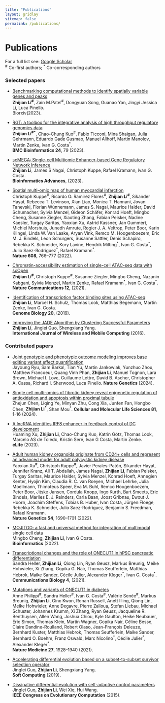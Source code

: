 ```yaml
---
title: "Publications"
layout: gridlay
sitemap: false
permalink: /publications/
---
```


# Publications

For a full list see: [Google Scholar](https://scholar.google.de/citations?user=xG5HYekAAAAJ&hl=en)  
<sup>\#</sup> Co-first authors; <sup>\*</sup> Co-corresponding authors

### Selected papers

* [Benchmarking computational methods to identify spatially variable genes and peaks](https://www.biorxiv.org/content/10.1101/2023.12.02.569717v1.abstract) \
**Zhijian Li<sup>\#</sup>**, Zain M.Patel<sup>\#</sup>, Dongyuan Song, Guanao Yan, Jingyi Jessica Li, Luca Pinello. \
Biorxiv(2023). 

* [RGT: a toolbox for the integrative analysis of high throughput regulatory genomics data](https://bmcbioinformatics.biomedcentral.com/articles/10.1186/s12859-023-05184-5) \
**Zhijian Li<sup>\#\*</sup>**, Chao-Chung Kuo<sup>\#</sup>, Fabio Ticconi, Mina Shaigan, Julia Gehrmann, Eduardo Gade Gusmao, Manuel Allhoff, Martin Manolov, Martin Zenke, Ivan G. Costa<sup>\*</sup>. \
**BMC Bioinformatics 24**, 79 (2023).

* [scMEGA: Single-cell Multiomic Enhancer-based Gene Regulatory Network Inference](https://academic.oup.com/bioinformaticsadvances/advance-article/doi/10.1093/bioadv/vbad003/6986159?login=false) \
**Zhijian Li**, James S Nagai, Christoph Kuppe, Rafael Kramann, Ivan G. Costa. \
**Bioinformatics Advances**, (2023).


* [Spatial multi-omic map of human myocardial infarction](https://www.nature.com/articles/s41586-022-05060-x)\
Christoph Kuppe<sup>\#</sup>, Ricardo O. Ramirez Flores<sup>\#</sup>, **Zhijian Li<sup>\#</sup>**, Sikander Hayat, Rebecca T. Levinson, Xian Liao, Monica T. Hannani, Jovan Tanevski, Florian Wünnemann, James S. Nagai, Maurice Halder, David Schumacher, Sylvia Menzel, Gideon Schäfer, Konrad Hoeft, Mingbo Cheng, Susanne Ziegler, Xiaoting Zhang, Fabian Peisker, Nadine Kaesler, Turgay Saritas, Yaoxian Xu, Astrid Kassner, Jan Gummert, Michiel Morshuis, Junedh Amrute, Rogier J. A. Veltrop, Peter Boor, Karin Klingel, Linda W. Van Laake, Aryan Vink, Remco M. Hoogenboezem, Eric M. J. Bindels, Leon Schurgers, Susanne Sattler, Denis Schapiro, Rebekka K. Schneider, Kory Lavine, Hendrik Milting<sup>\*</sup>, Ivan G. Costa<sup>\*</sup>, Julio Saez-Rodriguez<sup>\*</sup>, Rafael Kramann<sup>\*</sup>. \
**Nature 608**, 766–777 (2022).

* [Chromatin-accessibility estimation of single-cell ATAC-seq data with scOpen](https://www.nature.com/articles/s41467-021-26530-2)\
**Zhijian Li<sup>\#</sup>**, Christoph Kuppe<sup>\#</sup>, Susanne Ziegler, Mingbo Cheng, Nazanin Kabgani, Sylvia Menzel, Martin Zenke, Rafael Kramann<sup>\*</sup>, Ivan G. Costa<sup>\*</sup>. \
**Nature Communications 12**, (2021).

* [Identification of transcription factor binding sites using ATAC-seq](https://genomebiology.biomedcentral.com/articles/10.1186/s13059-019-1642-2)\
**Zhijian Li**, Marcel H. Schulz, Thomas Look, Matthias Begemann, Martin Zenke, Ivan G. Costa. \
**Genome Biology 20**, (2019).

* [Improving the JADE Algorithm by Clustering Successful Parameters](https://www.inderscienceonline.com/doi/abs/10.1504/IJWMC.2016.081159)\
**Zhijian Li**, Jinglei Guo, Shengxiang Yang.\
**International Journal of Wireless and Mobile Computing** (2016).

### Contributed papers

* [Joint genotypic and phenotypic outcome modeling improves base editing variant effect quantification](https://www.nature.com/articles/s41588-024-01726-6) \
Jayoung Ryu, Sam Barkal, Tian Yu, Martin Jankowiak, Yunzhuo Zhou, Matthew Francoeur, Quang Vinh Phan, **Zhijian Li**, Manuel Tognon, Lara Brown, Michael I. Love, Guillaume Lettre, David B. Ascher, Christopher A. Cassa, Richard I. Sherwood, Luca Pinello.
**Nature Genetics** (2024).

* [Single cell multi-omics of fibrotic kidney reveal epigenetic regulation of antioxidation and apoptosis within proximal tubule](https://link.springer.com/article/10.1007/s00018-024-05118-1) \
Zhejun Chen, Liqing Ye, Minyan Zhu, Cong Xia, Junfen Fan, Hongbo Chen, **Zhijian Li<sup>\*</sup>**, Shan Mou<sup>\*</sup>.
**Cellular and Molecular Life Sciences 81**, 1-16 (2024).

* [A lncRNA identifies IRF8 enhancer in feedback control of DC development](https://elifesciences.org/articles/83342)\
Huaming Xu, **Zhijian Li**, Chao-Chung Kuo, Katrin Götz, 
Thomas Look, Marcelo AS de Toledo, Kristin Seré, Ivan G Costa, Martin Zenke.\
**eLife** (2023).

* [Adult human kidney organoids originate from CD24+ cells and represent an advanced model for adult polycystic kidney disease](https://www.nature.com/articles/s41588-022-01202-z)\
Yaoxian Xu<sup>\#</sup>, Christoph Kuppe<sup>\#</sup>, Javier Perales-Patón, Sikander Hayat, Jennifer Kranz, Ali T. Abdallah, James Nagai, **Zhijian Li**, Fabian Peisker, Turgay Saritas, Maurice Halder, Sylvia Menzel, Konrad Hoeft, Annegien Kenter, Hyojin Kim, Claudia R. C. van Roeyen, Michael Lehrke, Julia Moellmann, Thimoteus Speer, Eva M. Buhl, Remco Hoogenboezem, Peter Boor, Jitske Jansen, Cordula Knopp, Ingo Kurth, Bart Smeets, Eric Bindels, Marlies E. J. Reinders, Carla Baan, Joost Gribnau, Ewout J. Hoorn, Joachim Steffens, Tobias B. Huber, Ivan Costa, Jürgen Floege, Rebekka K. Schneider, Julio Saez-Rodriguez, Benjamin S. Freedman, Rafael Kramann. \
**Nature Genetics 54**, 1690–1701 (2022).

* [MOJITOO: a fast and universal method for integration of multimodal single cell data](https://academic.oup.com/bioinformatics/article/38/Supplement_1/i282/6617520)\
Mingbo Cheng, **Zhijian Li**, Ivan G Costa. \
**Bioinformatics** (2022).

* [Transcriptional changes and the role of ONECUT1 in hPSC pancreatic differentiation](https://www.nature.com/articles/s42003-021-02818-3)\
Sandra Heller, **Zhijian Li**, Qiong Lin, Ryan Geusz, Markus Breunig, Meike Hohwieler, Xi Zhang, Gopika G. Nair, Thomas Seufferlein, Matthias Hebrok, Maike Sander, Cécile Julier, Alexander Kleger<sup>\*</sup>, Ivan G. Costa<sup>\*</sup>. \
**Communications Biology 4**, (2021).

* [Mutations and variants of ONECUT1 in diabetes](https://www.nature.com/articles/s41591-021-01502-7)\
Anne Philippi<sup>\#</sup>, Sandra Heller<sup>\#</sup>, Ivan G. Costa<sup>\#</sup>, Valérie Senée<sup>\#</sup>, Markus Breunig, **Zhijian Li**, Gino Kwon, Ronan Russell, Anett Illing, Qiong Lin, Meike Hohwieler, Anne Degavre, Pierre Zalloua, Stefan Liebau, Michael Schuster, Johannes Krumm, Xi Zhang, Ryan Geusz, Jacqueline R. Benthuysen, Allen Wang, Joshua Chiou, Kyle Gaulton, Heike Neubauer, Eric Simon, Thomas Klein, Martin Wagner, Gopika Nair, Céline Besse, Claire Dandine-Roulland, Robert Olaso, Jean-François Deleuze, Bernhard Kuster, Matthias Hebrok, Thomas Seufferlein, Maike Sander, Bernhard O. Boehm, Franz Oswald, Marc Nicolino<sup>\*</sup>, Cécile Julier<sup>\*</sup>, Alexander Kleger<sup>\*</sup>. \
**Nature Medicine 27**, 1928–1940 (2021).

* [Accelerating differential evolution based on a subset-to-subset survivor selection operator](https://link.springer.com/article/10.1007/s00500-018-3060-x)\
Jinglei Guo, **Zhijian Li**, Shengxiang Yang.\
**Soft Computing** (2019).

* [Dissipative differential evolution with self-adaptive control parameters](https://ieeexplore.ieee.org/abstract/document/7257274)\
Jinglei Guo, **Zhijian Li**, Wei Xie, Hui Wang.\
**IEEE Congress on Evolutionary Computation** (2015).
